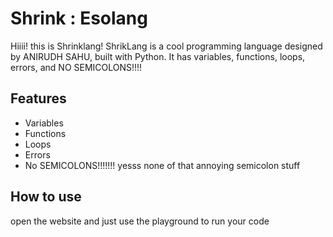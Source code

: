 # Shrink : Esolang

Hiiii! this is Shrinklang!
ShrikLang is a cool programming language designed by ANIRUDH SAHU, built with Python. It has variables, functions, loops, errors, and NO SEMICOLONS!!!!

## Features
- Variables
- Functions
- Loops
- Errors
- No SEMICOLONS!!!!!!! yesss none of that annoying semicolon stuff

## How to use
open the website and just use the playground to run your code